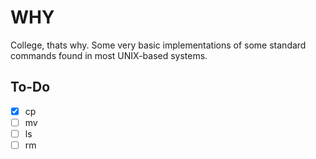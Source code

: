 # WHY

College, thats why. Some very basic implementations of some standard commands found in most UNIX-based systems.

## To-Do

- [X] cp
- [ ] mv
- [ ] ls
- [ ] rm
